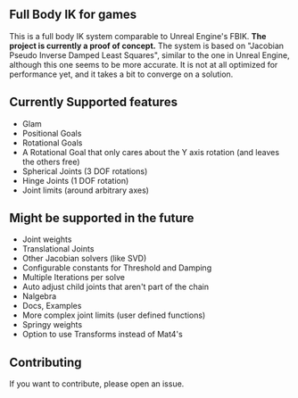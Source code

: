 ## Full Body IK for games
This is a full body IK system comparable to Unreal Engine's FBIK. **The project is currently a proof of concept.** The system is based on "Jacobian Pseudo Inverse Damped Least Squares", similar to the one in Unreal Engine, although this one seems to be more accurate.
It is not at all optimized for performance yet, and it takes a bit to converge on a solution.

## Currently Supported features
- Glam
- Positional Goals
- Rotational Goals
- A Rotational Goal that only cares about the Y axis rotation (and leaves the others free)
- Spherical Joints (3 DOF rotations)
- Hinge Joints (1 DOF rotation)
- Joint limits (around arbitrary axes)

## Might be supported in the future
- Joint weights
- Translational Joints
- Other Jacobian solvers (like SVD)
- Configurable constants for Threshold and Damping
- Multiple Iterations per solve
- Auto adjust child joints that aren't part of the chain
- Nalgebra
- Docs, Examples
- More complex joint limits (user defined functions)
- Springy weights
- Option to use Transforms instead of Mat4's

## Contributing
If you want to contribute, please open an issue.